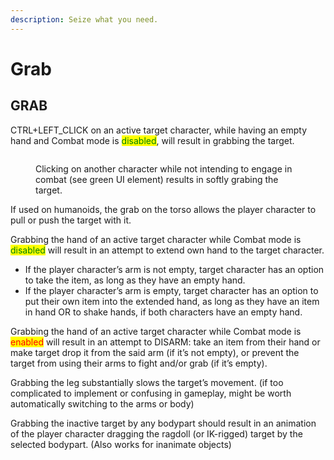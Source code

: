 ```yaml
---
description: Seize what you need.
---
```


# Grab

## GRAB

CTRL+LEFT\_CLICK on an active target character, while having an empty hand and Combat mode is <mark style="color:green;">disabled</mark>, will result in grabbing the target.

<figure><img src="https://lh6.googleusercontent.com/_HkDUDU9H6QhNPwwWpghqY1SXY0OUMWPZxuHHecQza3eIBAb-2j7QFzifBynqchYFMGY2gQk3aS5evN4XW_uXDkzNNX2xN3a_VMAHY6KyMUfGNk-pjI6ujOxE-W-F9piVVZrKFt0M6WckPE41wz6-Q" alt=""><figcaption><p>Clicking on another character while not intending to engage in combat (see green UI element) results in softly grabing the target.</p></figcaption></figure>

If used on humanoids, the grab on the torso allows the player character to pull or push the target with it.

Grabbing the hand of an active target character while Combat mode is <mark style="color:green;">disabled</mark> will result in an attempt to extend own hand to the target character.

* If the player character’s arm is not empty, target character has an option to take the item, as long as they have an empty hand.
* If the player character’s arm is empty, target character has an option to put their own item into the extended hand, as long as they have an item in hand OR to shake hands, if both characters have an empty hand.

Grabbing the hand of an active target character while Combat mode is <mark style="color:red;">enabled</mark> will result in an attempt to DISARM: take an item from their hand or make target drop it from the said arm (if it’s not empty), or prevent the target from using their arms to fight and/or grab (if it’s empty).

Grabbing the leg substantially slows the target’s movement. (if too complicated to implement or confusing in gameplay, might be worth automatically switching to the arms or body)

Grabbing the inactive target by any bodypart should result in an animation of the player character dragging the ragdoll (or IK-rigged) target by the selected bodypart. (Also works for inanimate objects)
